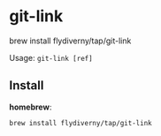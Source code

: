 # git-link

brew install flydiverny/tap/git-link

Usage: `git-link [ref]`

## Install

**homebrew**:

```sh
brew install flydiverny/tap/git-link
```

[releases]: https://github.com/flydiverny/git-link/releases
